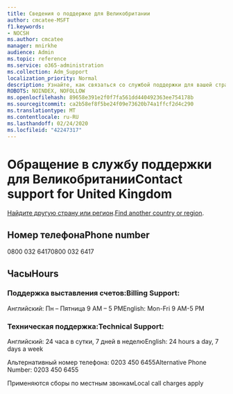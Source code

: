 ```yaml
---
title: Сведения о поддержке для Великобритании
author: cmcatee-MSFT
f1.keywords:
- NOCSH
ms.author: cmcatee
manager: mnirkhe
audience: Admin
ms.topic: reference
ms.service: o365-administration
ms.collection: Adm_Support
localization_priority: Normal
description: Узнайте, как связаться со службой поддержки для вашей страны или региона.
ROBOTS: NOINDEX, NOFOLLOW
ms.openlocfilehash: 89658e391e2f0f7fa561dd440492363ee754178b
ms.sourcegitcommit: ca2b58ef8f5be24f09e73620b74a1ffcf2d4c290
ms.translationtype: MT
ms.contentlocale: ru-RU
ms.lasthandoff: 02/24/2020
ms.locfileid: "42247317"
---
```

# <a name="contact-support-for-united-kingdom"></a><span data-ttu-id="8bbae-103">Обращение в службу поддержки для Великобритании</span><span class="sxs-lookup"><span data-stu-id="8bbae-103">Contact support for United Kingdom</span></span>

<span data-ttu-id="8bbae-104">[Найдите другую страну или регион](../contact-support-for-business-products.md).</span><span class="sxs-lookup"><span data-stu-id="8bbae-104">[Find another country or region](../contact-support-for-business-products.md).</span></span>

## <a name="phone-number"></a><span data-ttu-id="8bbae-105">Номер телефона</span><span class="sxs-lookup"><span data-stu-id="8bbae-105">Phone number</span></span>
<span data-ttu-id="8bbae-106">0800 032 6417</span><span class="sxs-lookup"><span data-stu-id="8bbae-106">0800 032 6417</span></span>

## <a name="hours"></a><span data-ttu-id="8bbae-107">Часы</span><span class="sxs-lookup"><span data-stu-id="8bbae-107">Hours</span></span>
### <a name="billing-support"></a><span data-ttu-id="8bbae-108">Поддержка выставления счетов:</span><span class="sxs-lookup"><span data-stu-id="8bbae-108">Billing Support:</span></span>

<span data-ttu-id="8bbae-109">Английский: Пн – Пятница 9 AM – 5 PM</span><span class="sxs-lookup"><span data-stu-id="8bbae-109">English: Mon-Fri 9 AM-5 PM</span></span>

### <a name="technical-support"></a><span data-ttu-id="8bbae-110">Техническая поддержка:</span><span class="sxs-lookup"><span data-stu-id="8bbae-110">Technical Support:</span></span>

<span data-ttu-id="8bbae-111">Английский: 24 часа в сутки, 7 дней в неделю</span><span class="sxs-lookup"><span data-stu-id="8bbae-111">English: 24 hours a day, 7 days a week</span></span>

<span data-ttu-id="8bbae-112">Альтернативный номер телефона: 0203 450 6455</span><span class="sxs-lookup"><span data-stu-id="8bbae-112">Alternative Phone Number: 0203 450 6455</span></span>

<span data-ttu-id="8bbae-113">Применяются сборы по местным звонкам</span><span class="sxs-lookup"><span data-stu-id="8bbae-113">Local call charges apply</span></span>